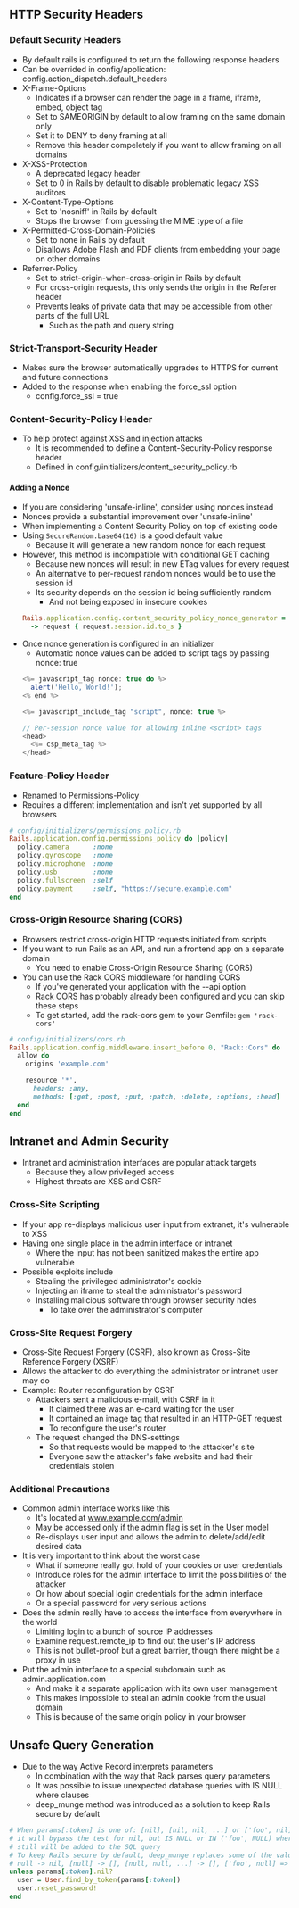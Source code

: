 ## HTTP Security Headers
### Default Security Headers
- By default rails is configured to return the following response headers
- Can be overrided in config/application: config.action_dispatch.default_headers
- X-Frame-Options
  - Indicates if a browser can render the page in a frame, iframe, embed, object tag
  - Set to SAMEORIGIN by default to allow framing on the same domain only
  - Set it to DENY to deny framing at all
  - Remove this header compeletely if you want to allow framing on all domains
- X-XSS-Protection
  - A deprecated legacy header
  - Set to 0 in Rails by default to disable problematic legacy XSS auditors
- X-Content-Type-Options
  - Set to 'nosniff' in Rails by default
  - Stops the browser from guessing the MIME type of a file
- X-Permitted-Cross-Domain-Policies
  - Set to none in Rails by default
  - Disallows Adobe Flash and PDF clients from embedding your page on other domains
- Referrer-Policy
  - Set to strict-origin-when-cross-origin in Rails by default
  - For cross-origin requests, this only sends the origin in the Referer header
  - Prevents leaks of private data that may be accessible from other parts of the full URL
    - Such as the path and query string

### Strict-Transport-Security Header
- Makes sure the browser automatically upgrades to HTTPS for current and future connections
- Added to the response when enabling the force_ssl option
  - config.force_ssl = true

### Content-Security-Policy Header
- To help protect against XSS and injection attacks
  - It is recommended to define a Content-Security-Policy response header
  - Defined in config/initializers/content_security_policy.rb

#### Adding a Nonce
- If you are considering 'unsafe-inline', consider using nonces instead
- Nonces provide a substantial improvement over 'unsafe-inline'
- When implementing a Content Security Policy on top of existing code
- Using `SecureRandom.base64(16)` is a good default value
  - Because it will generate a new random nonce for each request
- However, this method is incompatible with conditional GET caching
  - Because new nonces will result in new ETag values for every request
  - An alternative to per-request random nonces would be to use the session id
  - Its security depends on the session id being sufficiently random
    - And not being exposed in insecure cookies
  ```rb
  Rails.application.config.content_security_policy_nonce_generator =
    -> request { request.session.id.to_s }
  ```
- Once nonce generation is configured in an initializer
  - Automatic nonce values can be added to script tags by passing nonce: true
  ```js
  <%= javascript_tag nonce: true do %>
    alert('Hello, World!');
  <% end %>

  <%= javascript_include_tag "script", nonce: true %>

  // Per-session nonce value for allowing inline <script> tags
  <head>
    <%= csp_meta_tag %>
  </head>
  ```

### Feature-Policy Header
- Renamed to Permissions-Policy
- Requires a different implementation and isn't yet supported by all browsers

```rb
# config/initializers/permissions_policy.rb
Rails.application.config.permissions_policy do |policy|
  policy.camera      :none
  policy.gyroscope   :none
  policy.microphone  :none
  policy.usb         :none
  policy.fullscreen  :self
  policy.payment     :self, "https://secure.example.com"
end
```

### Cross-Origin Resource Sharing (CORS)
- Browsers restrict cross-origin HTTP requests initiated from scripts
- If you want to run Rails as an API, and run a frontend app on a separate domain
  - You need to enable Cross-Origin Resource Sharing (CORS)
- You can use the Rack CORS middleware for handling CORS
  - If you've generated your application with the --api option
  - Rack CORS has probably already been configured and you can skip these steps
  - To get started, add the rack-cors gem to your Gemfile: `gem 'rack-cors'`

```rb
# config/initializers/cors.rb
Rails.application.config.middleware.insert_before 0, "Rack::Cors" do
  allow do
    origins 'example.com'

    resource '*',
      headers: :any,
      methods: [:get, :post, :put, :patch, :delete, :options, :head]
  end
end
```

## Intranet and Admin Security
- Intranet and administration interfaces are popular attack targets
  - Because they allow privileged access
  - Highest threats are XSS and CSRF

### Cross-Site Scripting
- If your app re-displays malicious user input from extranet, it's vulnerable to XSS
- Having one single place in the admin interface or intranet
  - Where the input has not been sanitized makes the entire app vulnerable
- Possible exploits include
  - Stealing the privileged administrator's cookie
  - Injecting an iframe to steal the administrator's password
  - Installing malicious software through browser security holes
    - To take over the administrator's computer

### Cross-Site Request Forgery
- Cross-Site Request Forgery (CSRF), also known as Cross-Site Reference Forgery (XSRF)
- Allows the attacker to do everything the administrator or intranet user may do
- Example: Router reconfiguration by CSRF
  - Attackers sent a malicious e-mail, with CSRF in it
    - It claimed there was an e-card waiting for the user
    - It contained an image tag that resulted in an HTTP-GET request
    - To reconfigure the user's router
  - The request changed the DNS-settings
    - So that requests would be mapped to the attacker's site
    - Everyone saw the attacker's fake website and had their credentials stolen

### Additional Precautions
- Common admin interface works like this
  - It's located at www.example.com/admin
  - May be accessed only if the admin flag is set in the User model
  - Re-displays user input and allows the admin to delete/add/edit desired data
- It is very important to think about the worst case
  - What if someone really got hold of your cookies or user credentials
  - Introduce roles for the admin interface to limit the possibilities of the attacker
  - Or how about special login credentials for the admin interface
  - Or a special password for very serious actions
- Does the admin really have to access the interface from everywhere in the world
  - Limiting login to a bunch of source IP addresses
  - Examine request.remote_ip to find out the user's IP address
  - This is not bullet-proof but a great barrier, though there might be a proxy in use
- Put the admin interface to a special subdomain such as admin.application.com
  - And make it a separate application with its own user management
  - This makes impossible to steal an admin cookie from the usual domain
  - This is because of the same origin policy in your browser

## Unsafe Query Generation
- Due to the way Active Record interprets parameters
  - In combination with the way that Rack parses query parameters
  - It was possible to issue unexpected database queries with IS NULL where clauses
  - deep_munge method was introduced as a solution to keep Rails secure by default

```rb
# When params[:token] is one of: [nil], [nil, nil, ...] or ['foo', nil]
# it will bypass the test for nil, but IS NULL or IN ('foo', NULL) where clauses
# still will be added to the SQL query
# To keep Rails secure by default, deep_munge replaces some of the values with nil
# null -> nil, [null] -> [], [null, null, ...] -> [], ['foo', null] => ['foo']
unless params[:token].nil?
  user = User.find_by_token(params[:token])
  user.reset_password!
end
```
